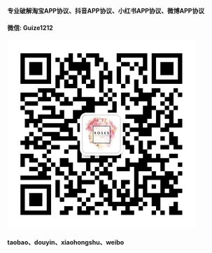 #### 专业破解淘宝APP协议、抖音APP协议、小红书APP协议、微博APP协议
#### 微信: Guize1212

![微信二维码](.\微信二维码.jpg)

#### taobao、douyin、xiaohongshu、weibo

